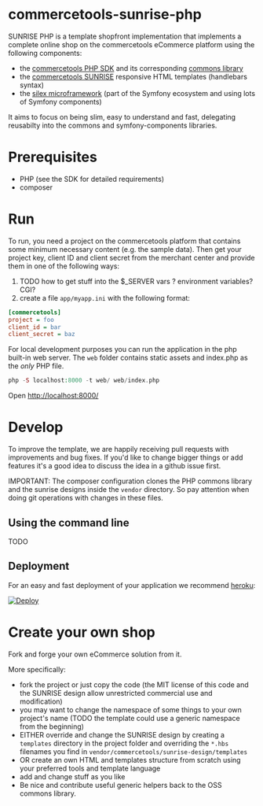 # commercetools-sunrise-php

SUNRISE PHP is a template shopfront implementation that implements a complete online shop on the commercetools eCommerce platform using the following components:

 * the [commercetools PHP SDK](https://github.com/sphereio/commercetools-php-sdk) and its corresponding [commons library](https://github.com/sphereio/commercetools-php-commons)
 * the [commercetools SUNRISE](https://github.com/sphereio/sphere-sunrise-design) responsive HTML templates (handlebars syntax)
 * the [silex microframework](http://silex.sensiolabs.org/) (part of the Symfony ecosystem and using lots of Symfony components)

It aims to focus on being slim, easy to understand and fast, delegating reusabilty into the commons and symfony-components libraries.

# Prerequisites

 * PHP (see the SDK for detailed requirements)
 * composer

# Run

To run, you need a project on the commercetools platform that contains some minimum necessary content (e.g. the sample data). Then get your project key, client ID and client secret from the merchant center and provide them in one of the following ways:

 1. TODO how to get stuff into the $_SERVER vars ? environment variables? CGI?
 2. create a file `app/myapp.ini` with the following format:

```ini
[commercetools]
project = foo
client_id = bar
client_secret = baz
```

For local development purposes you can run the application in the php built-in web server. The `web` folder contains static assets and index.php as the _only_ PHP file.

```php
php -S localhost:8000 -t web/ web/index.php
```
Open [http://localhost:8000/](http://localhost:8000/)

# Develop

To improve the template, we are happily receiving pull requests with improvements and bug fixes. If you'd like to change bigger things or add features it's a good idea to discuss the idea in a github issue first.

IMPORTANT: The composer configuration clones the PHP commons library and the sunrise designs inside the `vendor` directory. So pay attention when doing git operations with changes in these files.

## Using the command line

TODO

## Deployment

For an easy and fast deployment of your application we recommend [heroku](https://www.heroku.com):

<a href="https://heroku.com/deploy?template=https://github.com/sphereio/commercetools-sunrise-php"><img src="https://www.herokucdn.com/deploy/button.png" alt="Deploy"></a>

# Create your own shop

Fork and forge your own eCommerce solution from it.

More specifically:

 * fork the project or just copy the code (the MIT license of this code and the SUNRISE design allow unrestricted commercial use and modification)
 * you may want to change the namespace of some things to your own project's name (TODO the template could use a generic namespace from the beginning)
 * EITHER override and change the SUNRISE design by creating a `templates` directory in the project folder and overriding the `*.hbs` filenames you find in `vendor/commercetools/sunrise-design/templates`
 * OR create an own HTML and templates structure from scratch using your preferred tools and template language
 * add and change stuff as you like
 * Be nice and contribute useful generic helpers back to the OSS commons library.
